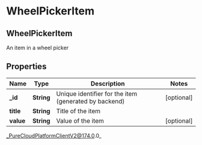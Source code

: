 # WheelPickerItem

## WheelPickerItem
An item in a wheel picker

## Properties

|Name | Type | Description | Notes|
|------------ | ------------- | ------------- | -------------|
| **_id** | **String** | Unique identifier for the item (generated by backend) | [optional] |
| **title** | **String** | Title of the item | |
| **value** | **String** | Value of the item | [optional] |



_PureCloudPlatformClientV2@174.0.0_
